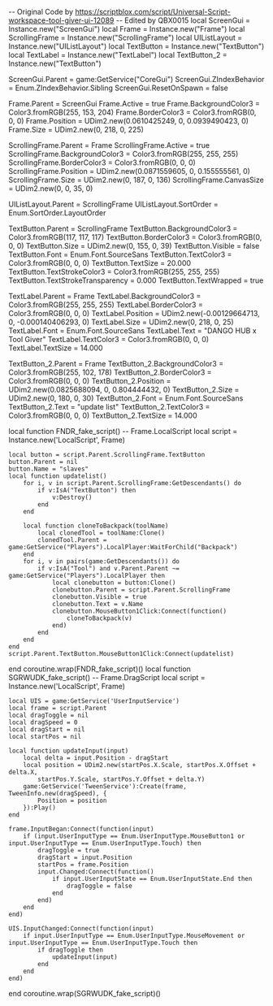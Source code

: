 -- Original Code by https://scriptblox.com/script/Universal-Script-workspace-tool-giver-ui-12089
-- Edited by QBX0015
local ScreenGui = Instance.new("ScreenGui")
local Frame = Instance.new("Frame")
local ScrollingFrame = Instance.new("ScrollingFrame")
local UIListLayout = Instance.new("UIListLayout")
local TextButton = Instance.new("TextButton")
local TextLabel = Instance.new("TextLabel")
local TextButton_2 = Instance.new("TextButton")

ScreenGui.Parent = game:GetService("CoreGui")
ScreenGui.ZIndexBehavior = Enum.ZIndexBehavior.Sibling
ScreenGui.ResetOnSpawn = false

Frame.Parent = ScreenGui
Frame.Active = true
Frame.BackgroundColor3 = Color3.fromRGB(255, 153, 204)
Frame.BorderColor3 = Color3.fromRGB(0, 0, 0)
Frame.Position = UDim2.new(0.0610425249, 0, 0.0939490423, 0)
Frame.Size = UDim2.new(0, 218, 0, 225)

ScrollingFrame.Parent = Frame
ScrollingFrame.Active = true
ScrollingFrame.BackgroundColor3 = Color3.fromRGB(255, 255, 255)
ScrollingFrame.BorderColor3 = Color3.fromRGB(0, 0, 0)
ScrollingFrame.Position = UDim2.new(0.0871559605, 0, 0.155555561, 0)
ScrollingFrame.Size = UDim2.new(0, 187, 0, 136)
ScrollingFrame.CanvasSize = UDim2.new(0, 0, 35, 0)

UIListLayout.Parent = ScrollingFrame
UIListLayout.SortOrder = Enum.SortOrder.LayoutOrder

TextButton.Parent = ScrollingFrame
TextButton.BackgroundColor3 = Color3.fromRGB(117, 117, 117)
TextButton.BorderColor3 = Color3.fromRGB(0, 0, 0)
TextButton.Size = UDim2.new(0, 155, 0, 39)
TextButton.Visible = false
TextButton.Font = Enum.Font.SourceSans
TextButton.TextColor3 = Color3.fromRGB(0, 0, 0)
TextButton.TextSize = 20.000
TextButton.TextStrokeColor3 = Color3.fromRGB(255, 255, 255)
TextButton.TextStrokeTransparency = 0.000
TextButton.TextWrapped = true

TextLabel.Parent = Frame
TextLabel.BackgroundColor3 = Color3.fromRGB(255, 255, 255)
TextLabel.BorderColor3 = Color3.fromRGB(0, 0, 0)
TextLabel.Position = UDim2.new(-0.00129664713, 0, -0.000140406293, 0)
TextLabel.Size = UDim2.new(0, 218, 0, 25)
TextLabel.Font = Enum.Font.SourceSans
TextLabel.Text = "DANGO HUB x Tool Giver"
TextLabel.TextColor3 = Color3.fromRGB(0, 0, 0)
TextLabel.TextSize = 14.000

TextButton_2.Parent = Frame
TextButton_2.BackgroundColor3 = Color3.fromRGB(255, 102, 178)
TextButton_2.BorderColor3 = Color3.fromRGB(0, 0, 0)
TextButton_2.Position = UDim2.new(0.0825688094, 0, 0.804444432, 0)
TextButton_2.Size = UDim2.new(0, 180, 0, 30)
TextButton_2.Font = Enum.Font.SourceSans
TextButton_2.Text = "update list"
TextButton_2.TextColor3 = Color3.fromRGB(0, 0, 0)
TextButton_2.TextSize = 14.000

local function FNDR_fake_script() -- Frame.LocalScript 
	local script = Instance.new('LocalScript', Frame)

	local button = script.Parent.ScrollingFrame.TextButton
	button.Parent = nil
	button.Name = "slaves"
	local function updatelist()
		for i, v in script.Parent.ScrollingFrame:GetDescendants() do
			if v:IsA("TextButton") then
				v:Destroy()
			end
		end
	
		local function cloneToBackpack(toolName)
			local clonedTool = toolName:Clone()
			clonedTool.Parent = game:GetService("Players").LocalPlayer:WaitForChild("Backpack")
		end
		for i, v in pairs(game:GetDescendants()) do
			if v:IsA("Tool") and v.Parent.Parent ~= game:GetService("Players").LocalPlayer then
				local clonebutton = button:Clone()
				clonebutton.Parent = script.Parent.ScrollingFrame
				clonebutton.Visible = true
				clonebutton.Text = v.Name
				clonebutton.MouseButton1Click:Connect(function()
					cloneToBackpack(v)
				end)
			end
		end
	end
	script.Parent.TextButton.MouseButton1Click:Connect(updatelist)
end
coroutine.wrap(FNDR_fake_script)()
local function SGRWUDK_fake_script() -- Frame.DragScript 
	local script = Instance.new('LocalScript', Frame)

	local UIS = game:GetService('UserInputService')
	local frame = script.Parent
	local dragToggle = nil
	local dragSpeed = 0
	local dragStart = nil
	local startPos = nil
	
	local function updateInput(input)
		local delta = input.Position - dragStart
		local position = UDim2.new(startPos.X.Scale, startPos.X.Offset + delta.X,
			startPos.Y.Scale, startPos.Y.Offset + delta.Y)
		game:GetService('TweenService'):Create(frame, TweenInfo.new(dragSpeed), {
			Position = position
		}):Play()
	end
	
	frame.InputBegan:Connect(function(input)
		if (input.UserInputType == Enum.UserInputType.MouseButton1 or input.UserInputType == Enum.UserInputType.Touch) then 
			dragToggle = true
			dragStart = input.Position
			startPos = frame.Position
			input.Changed:Connect(function()
				if input.UserInputState == Enum.UserInputState.End then
					dragToggle = false
				end
			end)
		end
	end)
	
	UIS.InputChanged:Connect(function(input)
		if input.UserInputType == Enum.UserInputType.MouseMovement or input.UserInputType == Enum.UserInputType.Touch then
			if dragToggle then
				updateInput(input)
			end
		end
	end)
	
end
coroutine.wrap(SGRWUDK_fake_script)()
